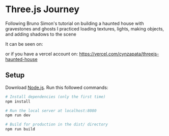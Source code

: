 # Three.js Journey

Following Bruno Simon's tutorial on building a haunted house with gravestones and ghosts
I practiced loading textures, lights, making objects, and adding shadows to the scene 

It can be seen on: 

or if you have a vercel account on: https://vercel.com/cynzapata/threejs-haunted-house

## Setup
Download [Node.js](https://nodejs.org/en/download/).
Run this followed commands:

``` bash
# Install dependencies (only the first time)
npm install

# Run the local server at localhost:8080
npm run dev

# Build for production in the dist/ directory
npm run build
```
